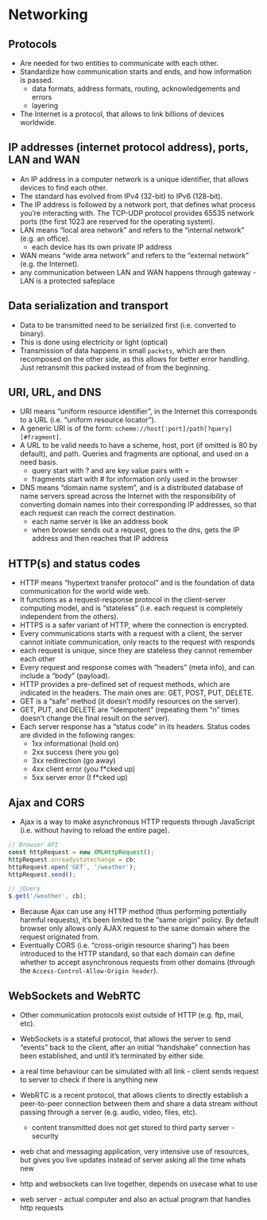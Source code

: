 # Networking

## Protocols
- Are needed for two entities to communicate with each other.
- Standardize how communication starts and ends, and how information is passed.
  - data formats, address formats, routing, acknowledgements and errors
  - layering
- The Internet is a protocol, that allows to link billions of devices worldwide.

## IP addresses (internet protocol address), ports, LAN and WAN 
- An IP address in a computer network is a unique identifier, that allows devices to find each other.
- The standard has evolved from IPv4 (32-bit) to IPv6 (128-bit).
- The IP address is followed by a network port, that defines what process you’re interacting with. The TCP-UDP protocol provides 65535 network ports (the first 1023 are reserved for the operating system).
- LAN means “local area network” and refers to the “internal network” (e.g. an office).
  - each device has its own private IP address
- WAN means “wide area network” and refers to the “external network” (e.g. the Internet).
- any communication between LAN and WAN happens through gateway - LAN is a protected safeplace

## Data serialization and transport
- Data to be transmitted need to be serialized first (i.e. converted to binary).
- This is done using electricity or light (optical)
- Transmission of data happens in small `packets`, which are then recomposed on the other side, as this allows for better error handling. Just retransmit this packed instead of from the beginning.

## URI, URL, and DNS
- URI means “uniform resource identifier”, in the Internet this corresponds to a URL (i.e. “uniform resource locator”).
- A generic URI is of the form: `scheme://host[:port]/path[?query][#fragment]`.
- A URL to be valid needs to have a scheme, host, port (if omitted is 80 by default), and path. Queries and fragments are optional, and used on a need basis.
  - query start with ? and are key value pairs with =
  - fragments start with # for information only used in the browser
- DNS means “domain name system”, and is a distributed database of name servers spread across the Internet with the responsibility of converting domain names into their corresponding IP addresses, so that each request can reach the correct destination.
  - each name server is like an address book
  - when browser sends out a request, goes to the dns, gets the IP address and then reaches that IP address

## HTTP(s) and status codes
- HTTP means “hypertext transfer protocol” and is the foundation of data communication for the world wide web.
- It functions as a request-response protocol in the client-server computing model, and is “stateless” (i.e. each request is completely independent from the others).
- HTTPS is a safer variant of HTTP, where the connection is encrypted.
- Every communications starts with a request with a client, the server cannot initiate communication, only reacts to the request with responds
- each request is unique, since they are stateless they cannot remember each other
- Every request and response comes with “headers” (meta info), and can include a “body” (payload).
- HTTP provides a pre-defined set of request methods, which are indicated in the headers. The main ones are: GET, POST, PUT, DELETE.
- GET is a “safe” method (it doesn’t modify resources on the server).
- GET, PUT, and DELETE are “idempotent” (repeating them “n” times doesn’t change the final result on the server).
- Each server response has a “status code” in its headers. Status codes are divided in the following ranges:
  - 1xx informational (hold on)
  - 2xx success (here you go)
  - 3xx redirection (go away)
  - 4xx client error (you f*cked up)
  - 5xx server error (I f*cked up)
  
## Ajax and CORS
- Ajax is a way to make asynchronous HTTP requests through JavaScript (i.e. without having to reload the entire page).
```javascript
// Browser API
const httpRequest = new XMLHttpRequest();
httpRequest.onreadystatechange = cb;
httpRequest.open('GET', '/weather');
httpRequest.send();
```
```javascript
// jQuery
$.get('/weather', cb);
```
- Because Ajax can use any HTTP method (thus performing potentially harmful requests), it’s been limited to the “same origin” policy. By default browser only allows only AJAX request to the same domain where the request originated from.
- Eventually CORS (i.e. “cross-origin resource sharing”) has been introduced to the HTTP standard, so that each domain can define whether to accept asynchronous requests from other domains (through the `Access-Control-Allow-Origin header`).

## WebSockets and WebRTC
- Other communication protocols exist outside of HTTP (e.g. ftp, mail, etc).
- WebSockets is a stateful protocol, that allows the server to send “events” back to the client, after an initial “handshake” connection has been established, and until it’s terminated by either side.
- a real time behaviour can be simulated with all link - client sends request to server to check if there is anything new
- WebRTC is a recent protocol, that allows clients to directly establish a peer-to-peer connection between them and share a data stream without passing through a server (e.g. audio, video, files, etc).
  - content transmitted does not get stored to third party server - security
- web chat and messaging application, very intensive use of resources, but gives you live updates instead of server asking all the time whats new
- http and websockets can live together, depends on usecase what to use


- web server - actual computer and also an actual program that handles http requests
